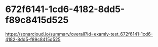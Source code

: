 # 672f6141-1cd6-4182-8dd5-f89c8415d525
https://sonarcloud.io/summary/overall?id=examly-test_672f6141-1cd6-4182-8dd5-f89c8415d525
